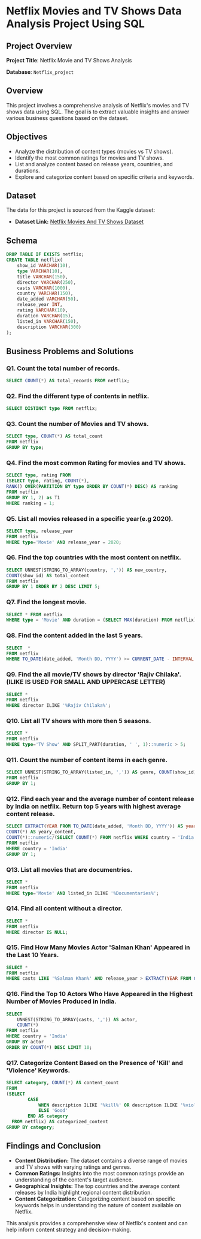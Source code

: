 # Netflix Movies and TV Shows Data Analysis Project Using SQL

## Project Overview

**Project Title**: Netflix Movie and TV Shows Analysis

**Database**: `Netflix_project`

## Overview
This project involves a comprehensive analysis of Netflix's movies and TV shows data using SQL. The goal is to extract valuable insights and answer various business questions based on the dataset. 

## Objectives

- Analyze the distribution of content types (movies vs TV shows).
- Identify the most common ratings for movies and TV shows.
- List and analyze content based on release years, countries, and durations.
- Explore and categorize content based on specific criteria and keywords.

## Dataset

The data for this project is sourced from the Kaggle dataset:

- **Dataset Link:** [Netflix Movies And TV Shows Dataset](https://www.kaggle.com/datasets/shivamb/netflix-shows?resource=download)

## Schema
```sql
DROP TABLE IF EXISTS netflix;
CREATE TABLE netflix(
	show_id VARCHAR(10),
	type VARCHAR(10),
	title VARCHAR(150),
	director VARCHAR(250),
	casts VARCHAR(1000),
	country VARCHAR(150),
	date_added VARCHAR(50),
	release_year INT,
	rating VARCHAR(10),
	duration VARCHAR(15),
	listed_in VARCHAR(150),
	description VARCHAR(300)
);
```
## Business Problems and Solutions

### Q1. Count the total number of records.
```sql
SELECT COUNT(*) AS total_records FROM netflix;
```

### Q2. Find the different type of contents in netflix.
```sql
SELECT DISTINCT type FROM netflix;
```

### Q3. Count the number of Movies and TV shows.
```sql
SELECT type, COUNT(*) AS total_count 
FROM netflix
GROUP BY type;
```

### Q4. Find the most common Rating for movies and TV shows.
```sql
SELECT type, rating FROM
(SELECT type, rating, COUNT(*), 
RANK() OVER(PARTITION BY type ORDER BY COUNT(*) DESC) AS ranking
FROM netflix
GROUP BY 1, 2) as T1
WHERE ranking = 1;
```

### Q5. List all movies released in a specific year(e.g 2020).
```sql
SELECT type, release_year
FROM netflix
WHERE type='Movie' AND release_year = 2020;
```
### Q6. Find the top countries with the most content on netflix.
```sql
SELECT UNNEST(STRING_TO_ARRAY(country, ',')) AS new_country,
COUNT(show_id) AS total_content
FROM netflix
GROUP BY 1 ORDER BY 2 DESC LIMIT 5;
```

### Q7. Find the longest movie.
```sql
SELECT * FROM netflix
WHERE type = 'Movie' AND duration = (SELECT MAX(duration) FROM netflix);
```

### Q8. Find the content added in the last 5 years.
```sql
SELECT  *
FROM netflix
WHERE TO_DATE(date_added, 'Month DD, YYYY') >= CURRENT_DATE - INTERVAL '5 years';
```

### Q9. Find the all movie/TV shows by director 'Rajiv Chilaka'.(ILIKE IS USED FOR SMALL AND UPPERCASE LETTER)
```sql
SELECT *
FROM netflix
WHERE director ILIKE '%Rajiv Chilaka%';
```

### Q10. List all TV shows with more then 5 seasons.
```sql
SELECT * 
FROM netflix
WHERE type='TV Show' AND SPLIT_PART(duration, ' ', 1)::numeric > 5;
```

### Q11. Count the number of content items in each genre.
```sql
SELECT UNNEST(STRING_TO_ARRAY(listed_in, ',')) AS genre, COUNT(show_id) AS total_content
FROM netflix
GROUP BY 1;
```

### Q12. Find each year and the average number of content release by India on netflix. Return top 5 years with highest average content release.
```sql
SELECT EXTRACT(YEAR FROM TO_DATE(date_added, 'Month DD, YYYY')) AS year,
COUNT(*) AS yeary_content,
COUNT(*)::numeric/(SELECT COUNT(*) FROM netflix WHERE country = 'India')::numeric * 100, 2) AS average_content_per_year
FROM netflix
WHERE country = 'India'
GROUP BY 1;
```

### Q13. List all movies that are documentries.
```sql
SELECT * 
FROM netflix
WHERE type='Movie' AND listed_in ILIKE '%Documentaries%';
```


### Q14. Find all content without a director.
```sql
SELECT * 
FROM netflix
WHERE director IS NULL;
```

### Q15. Find How Many Movies Actor 'Salman Khan' Appeared in the Last 10 Years.
```sql
SELECT * 
FROM netflix
WHERE casts LIKE '%Salman Khan%' AND release_year > EXTRACT(YEAR FROM CURRENT_DATE) - 10;
```

### Q16. Find the Top 10 Actors Who Have Appeared in the Highest Number of Movies Produced in India.
```sql
SELECT 
    UNNEST(STRING_TO_ARRAY(casts, ',')) AS actor,
    COUNT(*)
FROM netflix
WHERE country = 'India'
GROUP BY actor
ORDER BY COUNT(*) DESC LIMIT 10;
```

### Q17. Categorize Content Based on the Presence of 'Kill' and 'Violence' Keywords.
```sql
SELECT category, COUNT(*) AS content_count
FROM 
(SELECT 
        CASE 
            WHEN description ILIKE '%kill%' OR description ILIKE '%violence%' THEN 'Bad'
            ELSE 'Good'
        END AS category
  FROM netflix) AS categorized_content
GROUP BY category;
```

## Findings and Conclusion

- **Content Distribution:** The dataset contains a diverse range of movies and TV shows with varying ratings and genres.
- **Common Ratings:** Insights into the most common ratings provide an understanding of the content's target audience.
- **Geographical Insights:** The top countries and the average content releases by India highlight regional content distribution.
- **Content Categorization:** Categorizing content based on specific keywords helps in understanding the nature of content available on Netflix.

This analysis provides a comprehensive view of Netflix's content and can help inform content strategy and decision-making.

